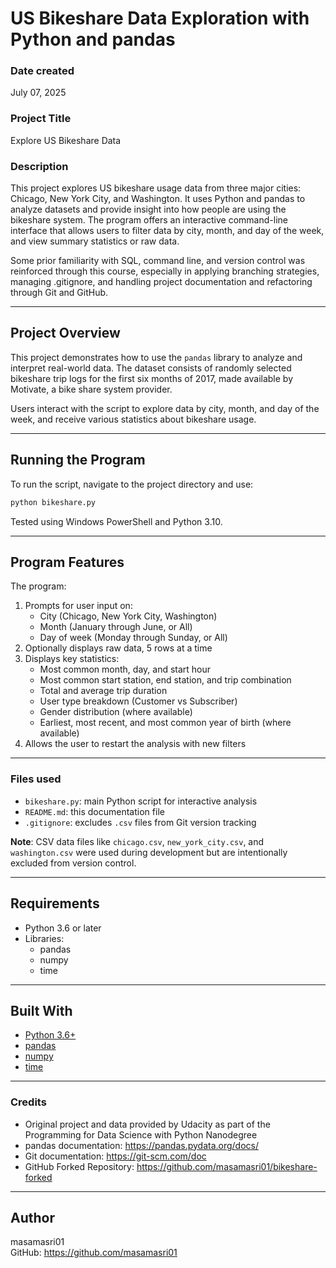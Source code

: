 # US Bikeshare Data Exploration with Python and pandas

### Date created
July 07, 2025

### Project Title
Explore US Bikeshare Data

### Description
This project explores US bikeshare usage data from three major cities: Chicago, New York City, and Washington. It uses Python and pandas to analyze datasets and provide insight into how people are using the bikeshare system. The program offers an interactive command-line interface that allows users to filter data by city, month, and day of the week, and view summary statistics or raw data.

Some prior familiarity with SQL, command line, and version control was reinforced through this course, especially in applying branching strategies, managing .gitignore, and handling project documentation and refactoring through Git and GitHub.

---

## Project Overview

This project demonstrates how to use the `pandas` library to analyze and interpret real-world data. The dataset consists of randomly selected bikeshare trip logs for the first six months of 2017, made available by Motivate, a bike share system provider.

Users interact with the script to explore data by city, month, and day of the week, and receive various statistics about bikeshare usage.

---

## Running the Program

To run the script, navigate to the project directory and use:

```bash
python bikeshare.py
```

Tested using Windows PowerShell and Python 3.10.

---

## Program Features

The program:
1. Prompts for user input on:
   - City (Chicago, New York City, Washington)
   - Month (January through June, or All)
   - Day of week (Monday through Sunday, or All)
2. Optionally displays raw data, 5 rows at a time
3. Displays key statistics:
   - Most common month, day, and start hour
   - Most common start station, end station, and trip combination
   - Total and average trip duration
   - User type breakdown (Customer vs Subscriber)
   - Gender distribution (where available)
   - Earliest, most recent, and most common year of birth (where available)
4. Allows the user to restart the analysis with new filters

---

### Files used
- `bikeshare.py`: main Python script for interactive analysis
- `README.md`: this documentation file
- `.gitignore`: excludes `.csv` files from Git version tracking

**Note**: CSV data files like `chicago.csv`, `new_york_city.csv`, and `washington.csv` were used during development but are intentionally excluded from version control.

---

## Requirements

- Python 3.6 or later
- Libraries:
  - pandas
  - numpy
  - time

---

## Built With

- [Python 3.6+](https://www.python.org/)
- [pandas](https://pandas.pydata.org/)
- [numpy](https://numpy.org/)
- [time](https://docs.python.org/3/library/time.html)

---

### Credits
- Original project and data provided by Udacity as part of the Programming for Data Science with Python Nanodegree
- pandas documentation: https://pandas.pydata.org/docs/
- Git documentation: https://git-scm.com/doc
- GitHub Forked Repository: https://github.com/masamasri01/bikeshare-forked

---

## Author
masamasri01  
GitHub: https://github.com/masamasri01
